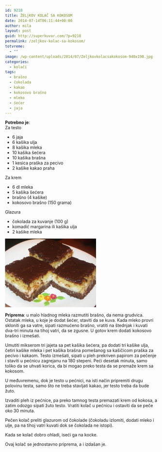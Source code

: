 ```yaml
---
id: 9218
title: ŽELjKOV KOLAČ SA KOKOSOM
date: 2014-07-14T06:11:44+00:00
author: mila
layout: post
guid: http://superkuvar.com/?p=9218
permalink: /zeljkov-kolac-sa-kokosom/
totvreme:
  - ""
image: /wp-content/uploads/2014/07/Zeljkovkolacsakokosom-940x198.jpg
categories:
  - kolači
tags:
  - brašno
  - čokolada
  - kakao
  - kokosovo brašno
  - mleko
  - šećer
  - jaja
---
```

**Potrebno je**:  
Za testo

  * 6 jaja
  * 6 kašika ulja
  * 8 kašika mleka
  * 10 kašika šećera
  * 10 kašika brašna
  * 1 kesica praška za pecivo
  * 2 kašike kakao praha

Za krem

  * 6 dl mleka
  * 5 kašika šećera
  * brašno (4 kašike)
  * kokosovo brašno (150 grama)

Glazura

  * čokolada za kuvanje (100 g)
  * komadić margarina ili kašika ulja
  * 2 kašike mleka

[<img class="alignnone size-medium wp-image-9221" src="/wp-content/uploads/2014/07/Zeljkovkolacsakokosom-300x225.jpg" alt="Zeljkovkolacsakokosom" width="300" height="225" />](/wp-content/uploads/2014/07/Zeljkovkolacsakokosom.jpg)

**Priprema**: u malo hladnog mleka razmutiti brašno, da nema grudvica. Ostatak mleka, u koje je dodat šećer, staviti da se kuva. Kada mleko provri skloniti ga sa vatre, sipati razmućeno brašno, vratiti na štednjak i kuvati dva-tri minuta na tihoj vatri, da se zgusne. U gotov krem dodati kokosovo brašno i izmešati.

Umutiti mikserom tri jajeta sa pet kašika šećera, pa dodati tri kašike ulja, četiri kašike mleka i pet kašika brašna pomešanog sa kašičicom praška za pecivo i kakaom. Testo izmešati, sipati u pleh prekriven papirom za pečenje i staviti u pećnicu zagrejanu na 180 stepeni. Peći desetak minuta, samo toliko da se uhvati korica, da bi mogao preko testa da se premaže krem sa kokosom.

U međuvremenu, dok je testo u pećnici, na isti način pripremiti drugu polovinu testa, samo što ne treba stavljati kakao, jer testo treba da bude žuto.

Izvaditi pleh iz pećnice, pa preko tamnog testa premazati krem od kokosa, a zatim odozgo sipati žuto testo. Vratiti kolač u pećnicu i ostaviti da se peče oko 30 minuta.

Pečen kolač preliti glazurom od čokolade (čokoladu izlomiti, dodati mleko i ulje, pa na tihoj vatri kuvati dok se čokolada ne istopi).

Kada se kolač dobro ohladi, iseći ga na kocke.

Ovaj kolač se jednostavno priprema, a i izdašan je.